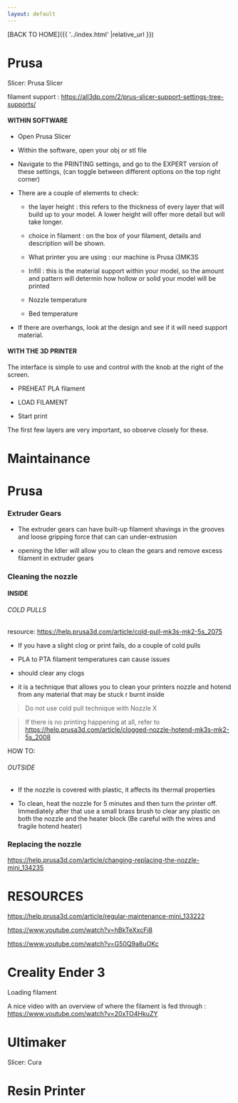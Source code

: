 ```yaml
---
layout: default
---
```


[BACK TO HOME]({{ '../index.html' |relative_url }})



# Prusa

Slicer: Prusa Slicer

filament support : https://all3dp.com/2/prus-slicer-support-settings-tree-supports/


#### WITHIN SOFTWARE

- Open Prusa Slicer 

- Within the software, open your obj or stl file

- Navigate to the PRINTING settings, and go to the EXPERT version of these settings, (can toggle between different options on the top right corner)

- There are a couple of elements to check:

    - the layer height : this refers to the thickness of every layer that will build up to your model. A lower height will offer more detail but will take longer.

    - choice in filament : on the box of your filament, details and description will be shown.

    - What printer you are using : our machine is Prusa i3MK3S

    - Infill : this is the material support within your model, so the amount and pattern will determin how hollow or solid your model will be printed

    - Nozzle temperature

    - Bed temperature


- If there are overhangs, look at the design and see if it will need support material.

#### WITH THE 3D PRINTER

The interface is simple to use and control with the knob at the right of the screen.

- PREHEAT PLA filament

- LOAD FILAMENT

- Start print

The first few layers are very important, so observe closely for these.







# Maintainance


# Prusa


### Extruder Gears

- The extruder gears can have built-up filament shavings in the grooves and loose gripping force that can can under-extrusion

- opening the Idler will allow you to clean the gears and remove excess filament in extruder gears

### Cleaning the nozzle

#### INSIDE

###### COLD PULLS

resource:  https://help.prusa3d.com/article/cold-pull-mk3s-mk2-5s_2075


- If you have a slight clog or print fails, do a couple of cold pulls
- PLA to PTA filament temperatures can cause issues

- should clear any clogs
- it is a technique that allows you to clean your printers nozzle and hotend from any material that may be stuck r burnt inside

> Do not use cold pull technique with Nozzle X

> If there is no printing happening at all, refer to https://help.prusa3d.com/article/clogged-nozzle-hotend-mk3s-mk2-5s_2008


HOW TO:


###### OUTSIDE

- If the nozzle is covered with plastic, it affects its thermal properties

- To clean, heat the nozzle for 5 minutes and then turn the printer off. Immediately after that use a small brass brush to clear any plastic on both the nozzle and the heater block
(Be careful with the wires and fragile hotend heater)


### Replacing the nozzle

https://help.prusa3d.com/article/changing-replacing-the-nozzle-mini_134235



# RESOURCES

https://help.prusa3d.com/article/regular-maintenance-mini_133222

https://www.youtube.com/watch?v=hBkTeXxcFi8

https://www.youtube.com/watch?v=G50Q9a8uOKc



# Creality Ender 3


Loading filament 

A nice video with an overview of where the filament is fed through : https://www.youtube.com/watch?v=20xTO4HkuZY



# Ultimaker

Slicer: Cura

# Resin Printer
